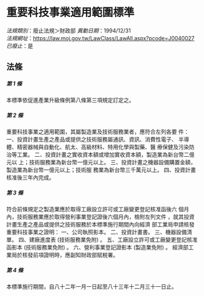 # 重要科技事業適用範圍標準

*法規類別*：廢止法規＞財政部
*異動日期*：1994/12/31  
*法規網址*：https://law.moj.gov.tw/LawClass/LawAll.aspx?pcode=J0040027
*已廢止*：是


## 法條
##### 第 1 條
本標準依促進產業升級條例第八條第三項規定訂定之。

##### 第 2 條
重要科技事業之適用範圍，其屬製造業及技術服務業者，應符合左列各要
件：
一、投資計畫生產之產品或提供之技術服務屬通訊、資訊、消費性電子、
    半導體、精密器械與自動化、航太、高級材料、特用化學與製藥、醫
    療保健及污染防治等工業。
二、投資計畫之實收資本額或增加實收資本額，製造業為新台幣二億元以
    上；技術服務業為新台幣一億元以上。
三、投資計畫之機器設備購置金額，製造業為新台幣一億元以上；技術服
    務業為新台幣三千萬元以上。
四、投資計畫核准後三年內完成。


##### 第 3 條
符合前條規定之製造業應於取得工廠設立許可或工廠變更登記核准函後六
個月內，技術服務業應於取得營利事業登記證後六個月內，檢附左列文件
，就其投資計畫生產之產品或提供之技術服務於本標準施行期間內向經濟
部工業局申請核發重要科技事業之證明：
一、公司執照影本。
二、投資計畫書。
三、機器設備清單。
四、建廠進度表 (技術服務業免附) 。
五、工廠設立許可或工廠變更登記核准函影本 (技術服務業免附) 。
六、營利事業登記證影本 (製造業免附) 。
經濟部工業局於核發前項證明時，應副知財政部賦稅署。


##### 第 4 條
本標準施行期間，自八十二年一月一日起至八十三年十二月三十一日止。


